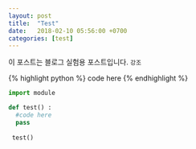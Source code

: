 ```yaml
---
layout: post
title:  "Test"
date:   2018-02-10 05:56:00 +0700
categories: [test]
---
```


이 포스트는 블로그 실험용 포스트입니다. `강조` 

{% highlight python %}
code here
{% endhighlight %}

```python
import module

def test() :
  #code here
  pass
 
 test()
